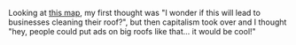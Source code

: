 Looking at [this map](http://virtualearth.msn.com/default.aspx?cp=47.665404|-122.165708&style=h&lvl=18&v=1), my first thought was "I wonder if this will lead to businesses cleaning their roof?", but then capitalism took over and I thought "hey, people could put ads on big roofs like that... it would be cool!"